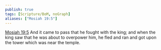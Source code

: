 ```yaml
---
publish: true
tags: [Scripture/BoM, noGraph]
aliases: ["Mosiah 19:5"]
---
```

[Mosiah 19:5](https://churchofjesuschrist.org/study/scriptures/bofm/mosiah/19?lang=eng&id=p5#p5) And it came to pass that he fought with the king; and when the king saw that he was about to overpower him, he fled and ran and got upon the tower which was near the temple.
